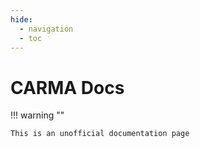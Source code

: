 ```yaml
---
hide:
  - navigation
  - toc
---
```


# CARMA Docs

!!! warning ""

    This is an unofficial documentation page
